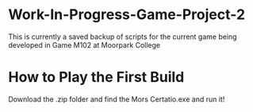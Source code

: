 # Work-In-Progress-Game-Project-2
This is currently a saved backup of scripts for the current game being developed in Game M102 at Moorpark College


# How to Play the First Build
Download the .zip folder and find the Mors Certatio.exe and run it!
